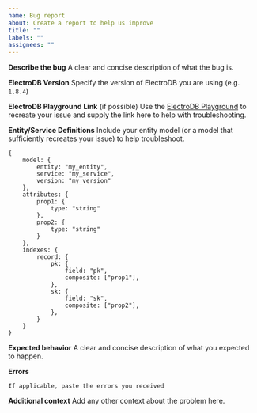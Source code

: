 ```yaml
---
name: Bug report
about: Create a report to help us improve
title: ""
labels: ""
assignees: ""
---
```


**Describe the bug**
A clear and concise description of what the bug is.

**ElectroDB Version**
Specify the version of ElectroDB you are using
(e.g. `1.8.4`)

**ElectroDB Playground Link**
(if possible) Use the [ElectroDB Playground](https://electrodb.fun) to recreate your issue and supply the link here to help with troubleshooting.

**Entity/Service Definitions**
Include your entity model (or a model that sufficiently recreates your issue) to help troubleshoot.

```
{
    model: {
        entity: "my_entity",
        service: "my_service",
        version: "my_version"
    },
    attributes: {
        prop1: {
            type: "string"
        },
        prop2: {
            type: "string"
        }
    },
    indexes: {
        record: {
            pk: {
                field: "pk",
                composite: ["prop1"],
            },
            sk: {
                field: "sk",
                composite: ["prop2"],
            },
        }
    }
}
```

**Expected behavior**
A clear and concise description of what you expected to happen.

**Errors**

```
If applicable, paste the errors you received
```

**Additional context**
Add any other context about the problem here.
